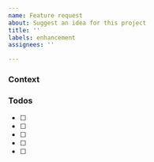 ```yaml
---
name: Feature request
about: Suggest an idea for this project
title: ''
labels: enhancement
assignees: ''

---
```


<!--

Things to check before creating an issue:
* Did you add a proper title?
  * Start with a verb e.g. _Fix_ or _Update_ (imperative mood)
  * Only a capital at the start of the title (except for brand names e.g. _GitHub_)
  * No punctuation
* Did you put it in the right project/pipeline?
* Did you add the correct labels?

-->

### Context


### Todos
- [ ]
- [ ]
- [ ]
- [ ]
- [ ]
